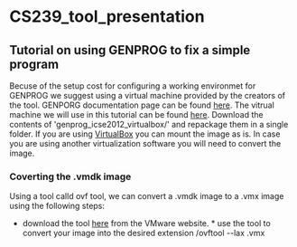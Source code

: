 # CS239_tool_presentation

## Tutorial on using GENPROG to fix a simple program
Becuse of the setup cost for configuring a working environmet for GENPROG we suggest using a virtual machine provided by the creators of the tool.
GENPORG documentation page can be found [here](http://dijkstra.cs.virginia.edu/genprog/).
The vitrual machine we will use in this tutorial can be found [here](http://dijkstra.cs.virginia.edu/genprog/resources/autorepairbenchmarks/VirtualMachines/).
Download the contents of 'genprog_icse2012_virtualbox/' and repackage them in a single folder.
If you are using [VirtualBox](http://www.virtualbox.org/) you can mount the image as is.
In case you are using another virtualization software you will need to convert the image.

### Coverting the .vmdk image
Using a tool calld ovf tool, we can convert a .vmdk image to a .vmx image using the following steps:
* download the tool [here](https://www.vmware.com/support/developer/ovf/) from the VMware website. * use the tool to convert your image into the desired extension <path to tool>/ovftool --lax <folder that contains the image files> <result>.vmx
